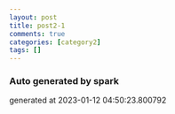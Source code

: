 ```yaml
---
layout: post
title: post2-1
comments: true
categories: [category2]
tags: []
---
```


### Auto generated by spark
generated at 2023-01-12 04:50:23.800792
